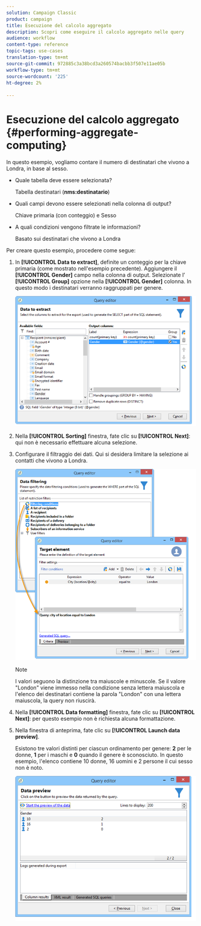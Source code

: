 ```yaml
---
solution: Campaign Classic
product: campaign
title: Esecuzione del calcolo aggregato
description: Scopri come eseguire il calcolo aggregato nelle query
audience: workflow
content-type: reference
topic-tags: use-cases
translation-type: tm+mt
source-git-commit: 972885c3a38bcd3a260574bacbb3f507e11ae05b
workflow-type: tm+mt
source-wordcount: '225'
ht-degree: 2%

---
```



# Esecuzione del calcolo aggregato {#performing-aggregate-computing}

In questo esempio, vogliamo contare il numero di destinatari che vivono a Londra, in base al sesso.

* Quale tabella deve essere selezionata?

   Tabella destinatari (**nms:destinatario**)

* Quali campi devono essere selezionati nella colonna di output?

   Chiave primaria (con conteggio) e Sesso

* A quali condizioni vengono filtrate le informazioni?

   Basato sui destinatari che vivono a Londra

Per creare questo esempio, procedere come segue:

1. In **[!UICONTROL Data to extract]**, definite un conteggio per la chiave primaria (come mostrato nell&#39;esempio precedente). Aggiungere il **[!UICONTROL Gender]** campo nella colonna di output. Selezionate l’ **[!UICONTROL Group]** opzione nella **[!UICONTROL Gender]** colonna. In questo modo i destinatari verranno raggruppati per genere.

   ![](assets/query_editor_nveau_27.png)

1. Nella **[!UICONTROL Sorting]** finestra, fate clic su **[!UICONTROL Next]**: qui non è necessario effettuare alcuna selezione.
1. Configurare il filtraggio dei dati. Qui si desidera limitare la selezione ai contatti che vivono a Londra.

   ![](assets/query_editor_22.png)

   >[!NOTE]
   >
   >I valori seguono la distinzione tra maiuscole e minuscole. Se il valore &quot;London&quot; viene immesso nella condizione senza lettera maiuscola e l&#39;elenco dei destinatari contiene la parola &quot;London&quot; con una lettera maiuscola, la query non riuscirà.

1. Nella **[!UICONTROL Data formatting]** finestra, fate clic su **[!UICONTROL Next]**: per questo esempio non è richiesta alcuna formattazione.
1. Nella finestra di anteprima, fate clic su **[!UICONTROL Launch data preview]**.

   Esistono tre valori distinti per ciascun ordinamento per genere: **2** per le donne, **1** per i maschi e **0** quando il genere è sconosciuto. In questo esempio, l&#39;elenco contiene 10 donne, 16 uomini e 2 persone il cui sesso non è noto.

   ![](assets/query_editor_agregat_04.png)
